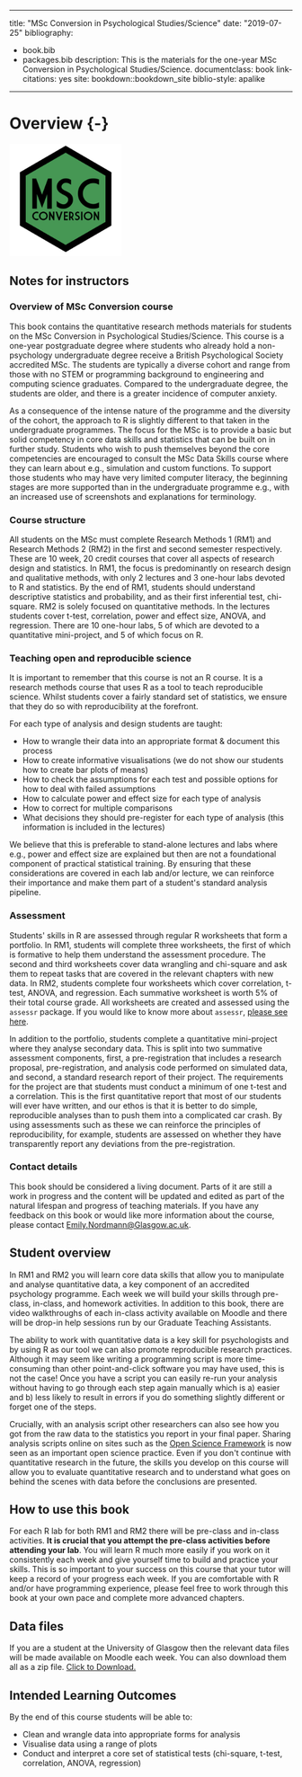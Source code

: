 
--- 
title: "MSc Conversion in Psychological Studies/Science"
date: "2019-07-25"
bibliography:
- book.bib
- packages.bib
description: This is the materials for the one-year MSc Conversion in Psychological Studies/Science.
documentclass: book
link-citations: yes
site: bookdown::bookdown_site
biblio-style: apalike
---





# Overview {-}

<img src="images/msc_conv.png" style="width: 200px">

## Notes for instructors

### Overview of MSc Conversion course

This book contains the quantitative research methods materials for students on the MSc Conversion in Psychological Studies/Science. This course is a one-year postgraduate degree where students who already hold a non-psychology undergraduate degree receive a British Psychological Society accredited MSc. The students are typically a diverse cohort and range from those with no STEM or programming background to engineering and computing science graduates. Compared to the undergraduate degree, the students are older, and there is a greater incidence of computer anxiety.

As a consequence of the intense nature of the programme and the diversity of the cohort, the approach to R is slightly different to that taken in the undergraduate programmes. The focus for the MSc is to provide a basic but solid competency in core data skills and statistics that can be built on in further study. Students who wish to push themselves beyond the core competencies are encouraged to consult the MSc Data Skills course where they can learn about e.g., simulation and custom functions. To support those students who may have very limited computer literacy, the beginning stages are more supported than in the undergraduate programme e.g., with an increased use of screenshots and explanations for terminology.

### Course structure

All students on the MSc must complete Research Methods 1 (RM1) and Research Methods 2 (RM2) in the first and second semester respectively. These are 10 week, 20 credit courses that cover all aspects of research design and statistics. In RM1, the focus is predominantly on research design and qualitative methods, with only 2 lectures and 3 one-hour labs devoted to R and statistics. By the end of RM1, students should understand descriptive statistics and probability, and as their first inferential test, chi-square. RM2 is solely focused on quantitative methods. In the lectures students cover t-test, correlation, power and effect size, ANOVA, and regression. There are 10 one-hour labs, 5 of which are devoted to a quantitative mini-project, and 5 of which focus on R.

### Teaching open and reproducible science

It is important to remember that this course is not an R course. It is a research methods course that uses R as a tool to teach reproducible science. Whilst students cover a fairly standard set of statistics, we ensure that they do so with reproducibility at the forefront. 

For each type of analysis and design students are taught:

* How to wrangle their data into an appropriate format & document this process
* How to create informative visualisations (we do not show our students how to create bar plots of means) 
* How to check the assumptions for each test and possible options for how to deal with failed assumptions
* How to calculate power and effect size for each type of analysis
* How to correct for multiple comparisons  
* What decisions they should pre-register for each type of analysis (this information is included in the lectures)

We believe that this is preferable to stand-alone lectures and labs where e.g., power and effect size are explained but then are not a foundational component of  practical statistical training. By ensuring that these considerations are covered in each lab and/or lecture, we can reinforce their importance and make them part of a student's standard analysis pipeline.

### Assessment

Students' skills in R are assessed through regular R worksheets that form a portfolio. In RM1, students will complete three worksheets, the first of which is formative to help them understand the assessment procedure. The second and third worksheets cover data wrangling and chi-square and ask them to repeat tasks that are covered in the relevant chapters with new data. In RM2, students complete four worksheets which cover correlation, t-test, ANOVA, and regression. Each summative worksheet is worth 5% of their total course grade. All worksheets are created and assessed using the `assessr` package. If you would like to know more about `assessr`, [please see here](https://github.com/dalejbarr/assessr).

In addition to the portfolio, students complete a quantitative mini-project where they analyse secondary data. This is split into two summative assessment components, first, a pre-registration that includes a research proposal,  pre-registration, and analysis code performed on simulated data, and second, a standard research report of their project. The requirements for the project are that students must conduct a minimum of one t-test and a correlation. This is the first quantitative report that most of our students will ever have written, and our ethos is that it is better to do simple, reproducible analyses than to push them into a complicated car crash. By using assessments such as these we can reinforce the principles of reproducibility, for example, students are assessed on whether they have transparently report any deviations from the pre-registration.

### Contact details

This book should be considered a living document. Parts of it are still a work in progress and the content will be updated and edited as part of the natural lifespan and progress of teaching materials. If you have any feedback on this book or would like more information about the course, please contact <Emily.Nordmann@Glasgow.ac.uk>.

## Student overview

In RM1 and RM2 you will learn core data skills that allow you to manipulate and analyse quantitative data, a key component of an accredited psychology programme. Each week we will build your skills through pre-class, in-class, and homework activities. In addition to this book, there are video walkthroughs of each in-class activity available on Moodle and there will be drop-in help sessions run by our Graduate Teaching Assistants.

The ability to work with quantitative data is a key skill for psychologists and by using R as our tool we can also promote reproducible research practices. Although it may seem like writing a programming script is more time-consuming than other point-and-click software you may have used, this is not the case! Once you have a script you can easily re-run your analysis without having to go through each step again manually which is a) easier and b) less likely to result in errors if you do something slightly different or forget one of the steps. 

Crucially, with an analysis script other researchers can also see how you got from the raw data to the statistics you report in your final paper. Sharing  analysis scripts online on sites such as the [Open Science Framework](https://osf.io/) is now seen as an important open science practice. Even if you don't continue with quantitative research in the future, the skills you develop on this course will allow you to evaluate quantitative research and to understand what goes on behind the scenes with data before the conclusions are presented.

## How to use this book

For each R lab for both RM1 and RM2 there will be pre-class and in-class activities. **It is crucial that you attempt the pre-class activities before attending your lab**. You will learn R much more easily if you work on it consistently each week and give yourself time to build and practice your skills. This is so important to your success on this course that your tutor will keep a record of your progress each week. If you are comfortable with R and/or have programming experience, please feel free to work through this book at your own pace and complete more advanced chapters.

## Data files

If you are a student at the University of Glasgow then the relevant data files will be made available on Moodle each week. You can also download them all as a zip file. <a href="all_data.zip" download>Click to Download.</a>

## Intended Learning Outcomes

By the end of this course students will be able to:

* Clean and wrangle data into appropriate forms for analysis
* Visualise data using a range of plots
* Conduct and interpret a core set of statistical tests (chi-square, t-test, correlation, ANOVA, regression)

